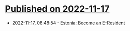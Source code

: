 # [Published on 2022-11-17](index.md)

* [2022-11-17, 08:48:54](https://news.ycombinator.com/item?id=33636419) - [Estonia: Become an E-Resident](https://www.e-resident.gov.ee/become-an-e-resident/)
